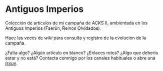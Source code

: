 # Antiguos Imperios

Colección de artículos de mi campaña de ACKS II, ambientada en los Antiguos Imperios (Faerûn, Reinos Olvidados).

Hace las veces de *wiki* para consulta y registro de la evolucion de la campaña.

¿Falta algo? ¿Algún artículo en blanco? ¿Enlaces rotos? ¿Algo que debería estar y no está? Contacta conmigo por los canales habituales o abre una [*Issue*](https://github.com/DavSanchez/Antiguos-Imperios-ACKS-II/issues).
